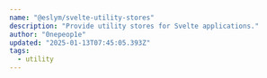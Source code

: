 ```yaml
---
name: "@eslym/svelte-utility-stores"
description: "Provide utility stores for Svelte applications."
author: "0nepeop1e"
updated: "2025-01-13T07:45:05.393Z"
tags: 
  - utility
---
```

